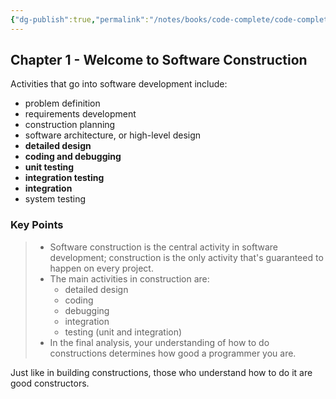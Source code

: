 ```yaml
---
{"dg-publish":true,"permalink":"/notes/books/code-complete/code-complete-1-welcome-to-software-construction/","dgHomeLink":true,"dgPassFrontmatter":false}
---
```


## Chapter 1 - Welcome to Software Construction

Activities that go into software development include:

- problem definition
- requirements development
- construction planning
- software architecture, or high-level design
- **detailed design**
- **coding and debugging**
- **unit testing**
- **integration testing**
- **integration**
- system testing


### Key Points

> - Software construction is the central activity in software development; construction is the only activity that's guaranteed to happen on every project.
> - The main activities in construction are:
>     - detailed design
>     - coding
>     - debugging
>     - integration
>     - testing (unit and integration)
> - In the final analysis, your understanding of how to do constructions determines how good a programmer you are.

Just like in building constructions, those who understand how to do it are good constructors.
